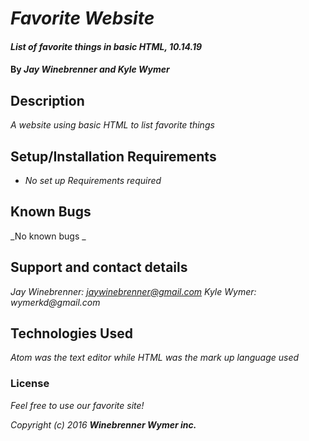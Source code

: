 # _Favorite Website_

#### _List of favorite things in basic HTML, 10.14.19_

#### By _**Jay Winebrenner and Kyle Wymer**_

## Description

_A website using basic HTML to list favorite things_

## Setup/Installation Requirements

* _No set up Requirements required_

## Known Bugs

_No known bugs _

## Support and contact details

_Jay Winebrenner: jaywinebrenner@gmail.com
  Kyle Wymer: wymerkd@gmail.com_

## Technologies Used

_Atom was the text editor while HTML was the mark up language used_

### License

*Feel free to use our favorite site!*

_Copyright (c) 2016_ **_Winebrenner Wymer inc._**
